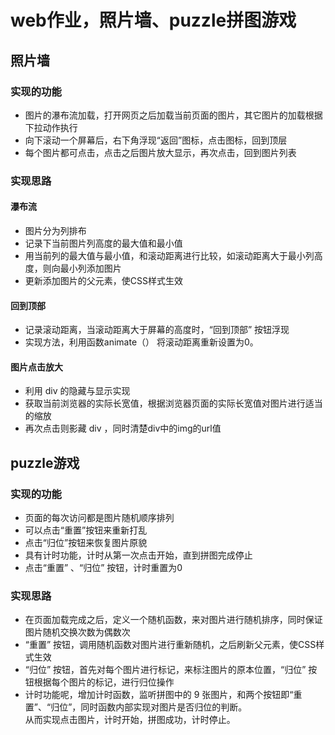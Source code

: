 # web作业，照片墙、puzzle拼图游戏

## 照片墙

### 实现的功能

- 图片的瀑布流加载，打开网页之后加载当前页面的图片，其它图片的加载根据下拉动作执行
- 向下滚动一个屏幕后，右下角浮现“返回”图标，点击图标，回到顶层
- 每个图片都可点击，点击之后图片放大显示，再次点击，回到图片列表

### 实现思路

#### 瀑布流

- 图片分为列排布
- 记录下当前图片列高度的最大值和最小值
- 用当前列的最大值与最小值，和滚动距离进行比较，如滚动距离大于最小列高度，则向最小列添加图片
- 更新添加图片的父元素，使CSS样式生效

#### 回到顶部

- 记录滚动距离，当滚动距离大于屏幕的高度时，“回到顶部” 按钮浮现
- 实现方法，利用函数animate（） 将滚动距离重新设置为0。

#### 图片点击放大

- 利用 div 的隐藏与显示实现
- 获取当前浏览器的实际长宽值，根据浏览器页面的实际长宽值对图片进行适当的缩放
- 再次点击则影藏 div ，同时清楚div中的img的url值


## puzzle游戏

### 实现的功能

- 页面的每次访问都是图片随机顺序排列
- 可以点击“重置”按钮来重新打乱
- 点击“归位”按钮来恢复图片原貌
- 具有计时功能，计时从第一次点击开始，直到拼图完成停止
- 点击“重置” 、“归位” 按钮，计时重置为0

### 实现思路

- 在页面加载完成之后，定义一个随机函数，来对图片进行随机排序，同时保证图片随机交换次数为偶数次
- “重置” 按钮，调用随机函数对图片进行重新随机，之后刷新父元素，使CSS样式生效
- “归位” 按钮，首先对每个图片进行标记，来标注图片的原本位置，“归位” 按钮根据每个图片的标记，进行归位操作
- 计时功能呢，增加计时函数，监听拼图中的 9 张图片，和两个按钮即“重置”、“归位”，同时函数内部实现对图片是否归位的判断。  
从而实现点击图片，计时开始，拼图成功，计时停止。